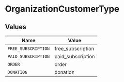# OrganizationCustomerType


## Values

| Name                | Value               |
| ------------------- | ------------------- |
| `FREE_SUBSCRIPTION` | free_subscription   |
| `PAID_SUBSCRIPTION` | paid_subscription   |
| `ORDER`             | order               |
| `DONATION`          | donation            |